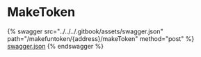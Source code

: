 # MakeToken

{% swagger src="../../../.gitbook/assets/swagger.json" path="/makefuntoken/{address}/makeToken" method="post" %}
[swagger.json](../../../.gitbook/assets/swagger.json)
{% endswagger %}
